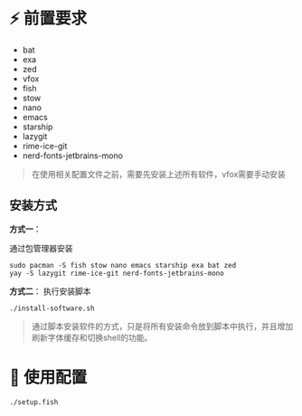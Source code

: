 # ⚡️ 前置要求
* bat
* exa
* zed
* vfox
* fish
* stow
* nano
* emacs
* starship
* lazygit
* rime-ice-git
* nerd-fonts-jetbrains-mono
> 在使用相关配置文件之前，需要先安装上述所有软件，vfox需要手动安装
## 安装方式
**方式一**：

通过包管理器安装
```
sudo pacman -S fish stow nano emacs starship exa bat zed
yay -S lazygit rime-ice-git nerd-fonts-jetbrains-mono
```
**方式二**：
执行安装脚本
```
./install-software.sh
```
> 通过脚本安装软件的方式，只是将所有安装命令放到脚本中执行，并且增加刷新字体缓存和切换shell的功能。
# 🚀 使用配置
```
./setup.fish
```